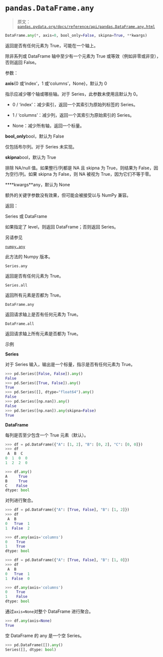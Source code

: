 # `pandas.DataFrame.any`

> 原文：[`pandas.pydata.org/docs/reference/api/pandas.DataFrame.any.html`](https://pandas.pydata.org/docs/reference/api/pandas.DataFrame.any.html)

```py
DataFrame.any(*, axis=0, bool_only=False, skipna=True, **kwargs)
```

返回是否有任何元素为 True，可能在一个轴上。

除非系列或 DataFrame 轴中至少有一个元素为 True 或等效（例如非零或非空），否则返回 False。

参数：

**axis**{0 或‘index’，1 或‘columns’，None}，默认为 0

指示应减少哪个轴或哪些轴。对于 Series，此参数未使用且默认为 0。

+   0 / ‘index’：减少索引，返回一个其索引为原始列标签的 Series。

+   1 / ‘columns’：减少列，返回一个其索引为原始索引的 Series。

+   None：减少所有轴，返回一个标量。

**bool_only**bool，默认为 False

仅包括布尔列。对于 Series 未实现。

**skipna**bool，默认为 True

排除 NA/null 值。如果整行/列都是 NA 且 skipna 为 True，则结果为 False，因为空行/列。如果 skipna 为 False，则 NA 被视为 True，因为它们不等于零。

****kwargs**any，默认为 None

额外的关键字参数没有效果，但可能会被接受以与 NumPy 兼容。

返回：

Series 或 DataFrame

如果指定了 level，则返回 DataFrame；否则返回 Series。

另请参见

[`numpy.any`](https://numpy.org/doc/stable/reference/generated/numpy.any.html#numpy.any "(在 NumPy v1.26 中)")

此方法的 Numpy 版本。

`Series.any`

返回是否有任何元素为 True。

`Series.all`

返回所有元素是否都为 True。

`DataFrame.any`

返回请求轴上是否有任何元素为 True。

`DataFrame.all`

返回请求轴上所有元素是否都为 True。

示例

**Series**

对于 Series 输入，输出是一个标量，指示是否有任何元素为 True。

```py
>>> pd.Series([False, False]).any()
False
>>> pd.Series([True, False]).any()
True
>>> pd.Series([], dtype="float64").any()
False
>>> pd.Series([np.nan]).any()
False
>>> pd.Series([np.nan]).any(skipna=False)
True 
```

**DataFrame**

每列是否至少包含一个 True 元素（默认）。

```py
>>> df = pd.DataFrame({"A": [1, 2], "B": [0, 2], "C": [0, 0]})
>>> df
 A  B  C
0  1  0  0
1  2  2  0 
```

```py
>>> df.any()
A     True
B     True
C    False
dtype: bool 
```

对列进行聚合。

```py
>>> df = pd.DataFrame({"A": [True, False], "B": [1, 2]})
>>> df
 A  B
0   True  1
1  False  2 
```

```py
>>> df.any(axis='columns')
0    True
1    True
dtype: bool 
```

```py
>>> df = pd.DataFrame({"A": [True, False], "B": [1, 0]})
>>> df
 A  B
0   True  1
1  False  0 
```

```py
>>> df.any(axis='columns')
0    True
1    False
dtype: bool 
```

通过`axis=None`对整个 DataFrame 进行聚合。

```py
>>> df.any(axis=None)
True 
```

空 DataFrame 的 any 是一个空 Series。

```py
>>> pd.DataFrame([]).any()
Series([], dtype: bool) 
```
